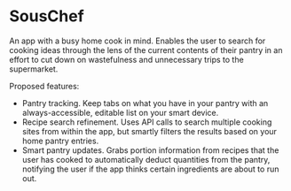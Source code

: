 # SousChef

An app with a busy home cook in mind. Enables the user to search for cooking ideas through the lens of the current contents of their pantry in an effort to cut down on
wastefulness and unnecessary trips to the supermarket.

Proposed features:
- Pantry tracking. Keep tabs on what you have in your pantry with an always-accessible, editable list on your smart device.
- Recipe search refinement. Uses API calls to search multiple cooking sites from within the app, but smartly filters the results based on your home pantry entries.
- Smart pantry updates. Grabs portion information from recipes that the user has cooked to automatically deduct quantities from the pantry, notifying the user if the app thinks
  certain ingredients are about to run out.
